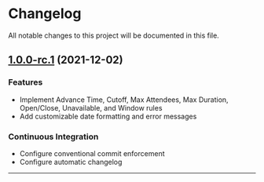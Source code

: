<!--- BEGIN HEADER -->
# Changelog

All notable changes to this project will be documented in this file.
<!--- END HEADER -->

## [1.0.0-rc.1](https://github.com/vetmoves/com.moves.php.eloquent.verifiable.rules.calendar/compare/0.0.0...1.0.0-rc.1) (2021-12-02)
### Features

* Implement Advance Time, Cutoff, Max Attendees, Max Duration, Open/Close, Unavailable, and Window rules
* Add customizable date formatting and error messages

### Continuous Integration

* Configure conventional commit enforcement
* Configure automatic changelog

---


